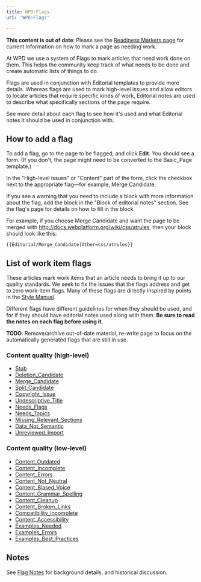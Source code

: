 ```yaml
---
title: WPD:Flags
uri: 'WPD:Flags'

---
```

**This content is out of date**: Please see the [Readiness Markers page](/WPD:Content/Readiness_Markers) for current information on how to mark a page as needing work.

 At WPD we use a system of Flags to mark articles that need work done on them. This helps the community keep track of what needs to be done and create automatic lists of things to do.

Flags are used in conjunction with Editorial templates to provide more details. Whereas flags are used to mark high-level issues and allow editors to locate articles that require specific kinds of work, Editorial notes are used to describe what specifically sections of the page require.

See more detail about each flag to see how it's used and what Editorial notes it should be used in conjunction with.

## How to add a flag

To add a flag, go to the page to be flagged, and click **Edit**. You should see a form. (If you don't, the page might need to be converted to the Basic\_Page template.)

In the "High-level issues" or "Content" part of the form, click the checkbox next to the appropriate flag—for example, Merge Candidate.

If you see a warning that you need to include a block with more information about the flag, add the block in the "Block of editorial notes" section. See the flag's page for details on how to fill in the block.

For example, if you choose Merge Candidate and want the page to be merged with <http://docs.webplatform.org/wiki/css/atrules>, then your block should look like this:

    {{Editorial/Merge_Candidate|Other=css/atrules}}

## List of work item flags

These articles mark work items that an article needs to bring it up to our quality standards. We seek to fix the issues that the flags address and get to zero work-item flags. Many of these flags are directly inspired by points in the [Style Manual](/WPD:Style_Manual).

Different flags have different guidelines for when they should be used, and for if they should have editorial notes used along with them. **Be sure to read the notes on each flag before using it.**

**TODO**: Remove/archive out-of-date material, re-write page to focus on the automatically generated flags that are still in use.

### Content quality (high-level)

-   [Stub](/WPD:Flags/Stub)
-   [Deletion\_Candidate](/WPD:Flags/Deletion_Candidate)
-   [Merge\_Candidate](/WPD:Flags/Merge_Candidate)
-   [Split\_Candidate](/WPD:Flags/Split_Candidate)
-   [Copyright\_Issue](/WPD:Flags/Copyright_Issue)
-   [Undescriptive\_Title](/WPD:Flags/Undescriptive_Title)
-   [Needs\_Flags](/WPD:Flags/Needs_Flags)
-   [Needs\_Topics](/WPD:Flags/Needs_Topics)
-   [Missing\_Relevant\_Sections](/WPD:Flags/Missing_Relevant_Sections)
-   [Data\_Not\_Semantic](/WPD:Flags/Data_Not_Semantic)
-   [Unreviewed\_Import](/WPD:Flags/Unreviewed_Import)

### Content quality (low-level)

-   [Content\_Outdated](/WPD:Flags/Content_Outdated)
-   [Content\_Incomplete](/WPD:Flags/Content_Incomplete)
-   [Content\_Errors](/WPD:Flags/Content_Errors)
-   [Content\_Not\_Neutral](/WPD:Flags/Content_Not_Neutral)
-   [Content\_Biased\_Voice](/WPD:Flags/Content_Biased_Voice)
-   [Content\_Grammar\_Spelling](/WPD:Flags/Content_Grammar_Spelling)
-   [Content\_Cleanup](/WPD:Flags/Content_Cleanup)
-   [Content\_Broken\_Links](/WPD:Flags/Content_Broken_Links)
-   [Compatibility\_Incomplete](/WPD:Flags/Compatibility_Incomplete)
-   [Content\_Accessibility](/WPD:Flags/Content_Accessibility)
-   [Examples\_Needed](/WPD:Flags/Examples_Needed)
-   [Examples\_Errors](/WPD:Flags/Examples_Errors)
-   [Examples\_Best\_Practices](/WPD:Flags/Examples_Best_Practices)

## Notes

See [Flag Notes](/WPD:Flags/Notes) for background details. and historical discussion.
